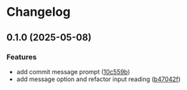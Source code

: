 # Changelog

## 0.1.0 (2025-05-08)


### Features

* add commit message prompt ([10c559b](https://github.com/kotarac/paip/commit/10c559b09c0f45680d02e081b2cd76ba474c96de))
* add message option and refactor input reading ([b47042f](https://github.com/kotarac/paip/commit/b47042fdca8aeb5ce433f1d2f1bb8e5713c78eb9))
